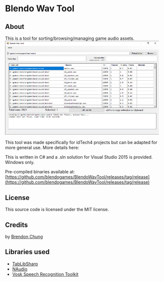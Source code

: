 # Blendo Wav Tool

## About
This is a tool for sorting/browsing/managing game audio assets.
[![screenshot of Blendo Wav Tool](wavtool.png)](wavtool.png)

This tool was made specifically for idTech4 projects but can be adapted for more general use. More details here:

This is written in C# and a .sln solution for Visual Studio 2015 is provided. Windows only.

Pre-compiled binaries available at: [https://github.com/blendogames/BlendoWavTool/releases/tag/release](https://github.com/blendogames/BlendoWavTool/releases/tag/release)

## License
This source code is licensed under the MIT license.

## Credits
by [Brendon Chung](https://blendogames.com)

## Libraries used
- [TabLibSharp](https://github.com/mono/taglib-sharp)
- [NAudio](https://github.com/naudio/NAudio)
- [Vosk Speech Recognition Toolkit](https://github.com/alphacep/vosk-api)
